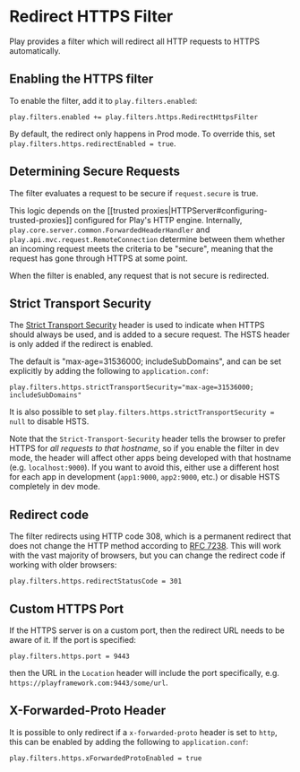 <!--- Copyright (C) 2009-2019 Lightbend Inc. <https://www.lightbend.com> -->
# Redirect HTTPS Filter

Play provides a filter which will redirect all HTTP requests to HTTPS automatically.

## Enabling the HTTPS filter

To enable the filter, add it to `play.filters.enabled`:

```
play.filters.enabled += play.filters.https.RedirectHttpsFilter
```

By default, the redirect only happens in Prod mode. To override this, set `play.filters.https.redirectEnabled = true`.

## Determining Secure Requests

The filter evaluates a request to be secure if `request.secure` is true.

This logic depends on the [[trusted proxies|HTTPServer#configuring-trusted-proxies]] configured for Play's HTTP engine. Internally, `play.core.server.common.ForwardedHeaderHandler` and `play.api.mvc.request.RemoteConnection` determine between them whether an incoming request meets the criteria to be "secure", meaning that the request has gone through HTTPS at some point.

When the filter is enabled, any request that is not secure is redirected.

## Strict Transport Security

The [Strict Transport Security](https://en.wikipedia.org/wiki/HTTP_Strict_Transport_Security) header is used to indicate when HTTPS should always be used, and is added to a secure request. The HSTS header is only added if the redirect is enabled.

The default is "max-age=31536000; includeSubDomains", and can be set explicitly by adding the following to `application.conf`:

```
play.filters.https.strictTransportSecurity="max-age=31536000; includeSubDomains"
```

It is also possible to set `play.filters.https.strictTransportSecurity = null` to disable HSTS.

Note that the `Strict-Transport-Security` header tells the browser to prefer HTTPS for *all requests to that hostname*, so if you enable the filter in dev mode, the header will affect other apps being developed with that hostname (e.g. `localhost:9000`). If you want to avoid this, either use a different host for each app in development (`app1:9000`, `app2:9000`, etc.) or disable HSTS completely in dev mode.

## Redirect code

The filter redirects using HTTP code 308, which is a permanent redirect that does not change the HTTP method according to [RFC 7238](https://tools.ietf.org/html/rfc7238).  This will work with the vast majority of browsers, but you can change the redirect code if working with older browsers:

```
play.filters.https.redirectStatusCode = 301
```

## Custom HTTPS Port

If the HTTPS server is on a custom port, then the redirect URL needs to be aware of it.  If the port is specified:

```
play.filters.https.port = 9443
```

then the URL in the `Location` header will include the port specifically, e.g. `https://playframework.com:9443/some/url`.

## X-Forwarded-Proto Header

It is possible to only redirect if a `x-forwarded-proto` header is set to `http`, this can be enabled by adding the following to `application.conf`:

```
play.filters.https.xForwardedProtoEnabled = true
```
